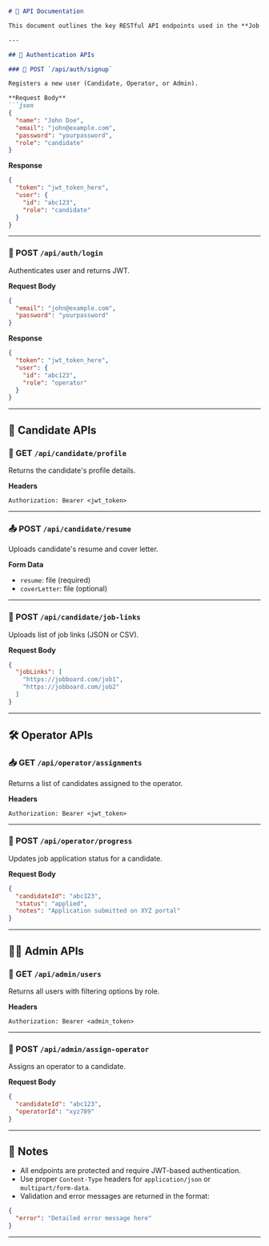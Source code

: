 ```markdown

# 📘 API Documentation

This document outlines the key RESTful API endpoints used in the **Job Application Outsourcing Platform**.

---

## 🔐 Authentication APIs

### 📝 POST `/api/auth/signup`

Registers a new user (Candidate, Operator, or Admin).

**Request Body**
```json
{
  "name": "John Doe",
  "email": "john@example.com",
  "password": "yourpassword",
  "role": "candidate"
}

```

**Response**
```json
{
  "token": "jwt_token_here",
  "user": {
    "id": "abc123",
    "role": "candidate"
  }
}
```

---

### 🔑 POST `/api/auth/login`

Authenticates user and returns JWT.

**Request Body**
```json
{
  "email": "john@example.com",
  "password": "yourpassword"
}
```

**Response**
```json
{
  "token": "jwt_token_here",
  "user": {
    "id": "abc123",
    "role": "operator"
  }
}
```

---

## 👤 Candidate APIs

### 📄 GET `/api/candidate/profile`

Returns the candidate's profile details.

**Headers**
```
Authorization: Bearer <jwt_token>
```

---

### 📤 POST `/api/candidate/resume`

Uploads candidate's resume and cover letter.

**Form Data**
- `resume`: file (required)
- `coverLetter`: file (optional)

---

### 🔗 POST `/api/candidate/job-links`

Uploads list of job links (JSON or CSV).

**Request Body**
```json
{
  "jobLinks": [
    "https://jobboard.com/job1",
    "https://jobboard.com/job2"
  ]
}
```

---

## 🛠️ Operator APIs

### 📥 GET `/api/operator/assignments`

Returns a list of candidates assigned to the operator.

**Headers**
```
Authorization: Bearer <jwt_token>
```

---

### 📌 POST `/api/operator/progress`

Updates job application status for a candidate.

**Request Body**
```json
{
  "candidateId": "abc123",
  "status": "applied",
  "notes": "Application submitted on XYZ portal"
}
```

---

## 🧑‍💼 Admin APIs

### 👥 GET `/api/admin/users`

Returns all users with filtering options by role.

**Headers**
```
Authorization: Bearer <admin_token>
```

---

### 🔁 POST `/api/admin/assign-operator`

Assigns an operator to a candidate.

**Request Body**
```json
{
  "candidateId": "abc123",
  "operatorId": "xyz789"
}
```

---

## 📎 Notes

- All endpoints are protected and require JWT-based authentication.
- Use proper `Content-Type` headers for `application/json` or `multipart/form-data`.
- Validation and error messages are returned in the format:
```json
{
  "error": "Detailed error message here"
}
```

---
